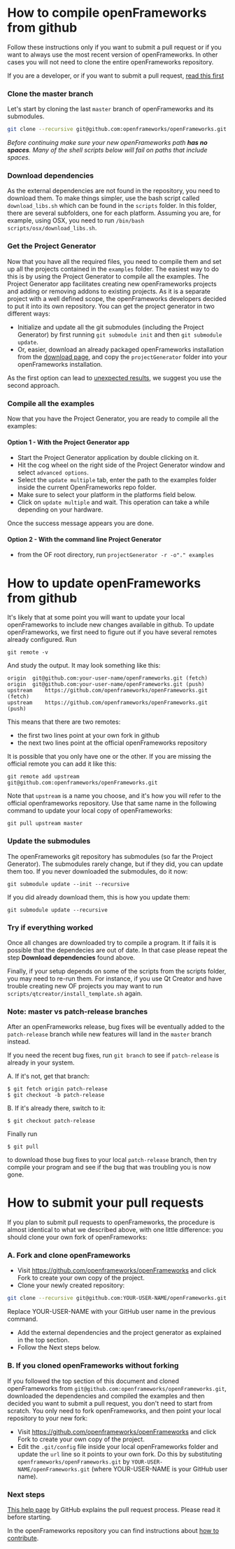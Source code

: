 
# How to compile openFrameworks from github

Follow these instructions only if you want to submit a pull request or if you want to always use the most recent version of openFrameworks. In other cases you will not need to clone the entire openFrameworks repository.

If you are a developer, or if you want to submit a pull request, [read this first](https://github.com/openframeworks/openFrameworks/blob/master/README.md#developers)

### Clone the master branch

Let's start by cloning the last `master` branch of openFrameworks and its submodules.

```bash
git clone --recursive git@github.com:openframeworks/openFrameworks.git --depth 1
```

_Before continuing make sure your new openFrameworks path **has no spaces**. Many of the shell scripts below will fail on paths that include spaces._

### Download dependencies

As the external dependencies are not found in the repository, you need to download them. To make things simpler, use the bash script called `download_libs.sh` which can be found in the `scripts` folder. In this folder, there are several subfolders, one for each platform. Assuming you are, for example, using OSX, you need to run `/bin/bash scripts/osx/download_libs.sh`.

### Get the Project Generator

Now that you have all the required files, you need to compile them and set up all the projects contained in the `examples` folder. The easiest way to do this is by using the Project Generator to compile all the examples.
The Project Generator app facilitates creating new openFrameworks projects and adding or removing addons to existing projects. As it is a separate project with a well defined scope, the openFrameworks developers decided to put it into its own repository. You can get the project generator in two different ways:
* Initialize and update all the git submodules (including the Project Generator) by first running `git submodule init` and then `git submodule update`.
* Or, easier, download an already packaged openFrameworks installation from the [download page](http://openframeworks.cc/download/), and copy the `projectGenerator` folder into your openFrameworks installation.

As the first option can lead to [unexpected results](https://forum.openframeworks.cc/t/how-to-build-project-generator-from-of-git-repo/26232), we suggest you use the second approach.

### Compile all the examples

Now that you have the Project Generator, you are ready to compile all the examples:

#### Option 1 - With the Project Generator app
* Start the Project Generator application by double clicking on it.
* Hit the cog wheel on the right side of the Project Generator window and select `advanced options`.
* Select the `update multiple` tab, enter the path to the examples folder inside the current OpenFrameworks repo folder.
* Make sure to select your platform in the platforms field below.
* Click on `update multiple` and wait. This operation can take a while depending on your hardware.

Once the success message appears you are done.

#### Option 2 - With the command line Project Generator
* from the OF root directory, run `projectGenerator -r -o"." examples`



# How to update openFrameworks from github

It's likely that at some point you will want to update your local openFrameworks to include new changes available in github. To update openFrameworks, we first need to figure out if you have several remotes already configured. Run

    git remote -v
    
And study the output. It may look something like this:

```
origin	git@github.com:your-user-name/openFrameworks.git (fetch)
origin	git@github.com:your-user-name/openFrameworks.git (push)
upstream	https://github.com/openframeworks/openFrameworks.git (fetch)
upstream	https://github.com/openframeworks/openFrameworks.git (push)
```

This means that there are two remotes:
- the first two lines point at your own fork in github
- the next two lines point at the official openFrameworks repository

It is possible that you only have one or the other. If you are missing the official remote you can add it like this:

    git remote add upstream git@github.com:openframeworks/openFrameworks.git

Note that `upstream` is a name you choose, and it's how you will refer to the official openframeworks repository. Use that same name in the following command to update your local copy of openFrameworks:

    git pull upstream master

### Update the submodules

The openFrameworks git repository has submodules (so far the Project Generator). The submodules rarely change, but if they did, you can update them too. If you never downloaded the submodules, do it now:

    git submodule update --init --recursive
    
If you did already download them, this is how you update them:

    git submodule update --recursive

### Try if everything worked

Once all changes are downloaded try to compile a program. It if fails it is possible that the dependecies are out of date. In that case please repeat the step **Download dependencies** found above.

Finally, if your setup depends on some of the scripts from the scripts folder, you may need to re-run them. For instance, if you use Qt Creator and have trouble creating new OF projects you may want to run `scripts/qtcreator/install_template.sh` again.

### Note: master vs patch-release branches

After an openFrameworks release, bug fixes will be eventually added to the `patch-release` branch while new features will land in the `master` branch instead.

If you need the recent bug fixes, run `git branch` to see if `patch-release` is already in your system. 

A. If it's not, get that branch:

```
$ git fetch origin patch-release
$ git checkout -b patch-release
```

B. If it's already there, switch to it:

```
$ git checkout patch-release
```

Finally run
```
$ git pull
``` 
to download those bug fixes to your local `patch-release` branch, then try compile your program and see if the bug that was troubling you is now gone.

# How to submit your pull requests

If you plan to submit pull requests to openFrameworks, the procedure is almost identical to what we described above, with one little difference: you should clone your own fork of openFrameworks:

### A. Fork and clone openFrameworks

* Visit https://github.com/openframeworks/openFrameworks and click Fork to create your own copy of the project.
* Clone your newly created repository:

```bash
git clone --recursive git@github.com:YOUR-USER-NAME/openFrameworks.git
```

Replace YOUR-USER-NAME with your GitHub user name in the previous command.

* Add the external dependencies and the project generator as explained in the top section.
* Follow the Next steps below.

### B. If you cloned openFrameworks without forking

If you followed the top section of this document and cloned openFrameworks from `git@github.com:openframeworks/openFrameworks.git`, downloaded the dependencies and compiled the examples and then decided you want to submit a pull request, you don't need to start from scratch. You only need to fork openFrameworks, and then point your local repository to your new fork:

* Visit https://github.com/openframeworks/openFrameworks and click Fork to create your own copy of the project.
* Edit the `.git/config` file inside your local openFrameworks folder and update the `url` line so it points to your own fork. Do this by substituting `openframeworks/openFrameworks.git` by `YOUR-USER-NAME/openFrameworks.git` (where YOUR-USER-NAME is your GitHub user name).

### Next steps

[This help page](https://help.github.com/articles/creating-a-pull-request-from-a-fork/) by GitHub explains the pull request process. Please read it before starting.

In the openFrameworks repository you can find instructions about [how to contribute](https://github.com/openframeworks/openFrameworks/blob/master/CONTRIBUTING.md).
